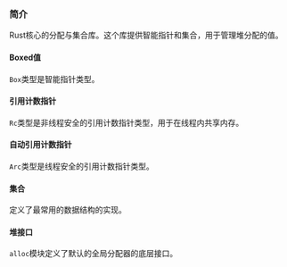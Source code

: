 ### 简介

Rust核心的分配与集合库。这个库提供智能指针和集合，用于管理堆分配的值。

#### Boxed值

`Box`类型是智能指针类型。

#### 引用计数指针

`Rc`类型是非线程安全的引用计数指针类型，用于在线程内共享内存。

#### 自动引用计数指针

`Arc`类型是线程安全的引用计数指针类型。

#### 集合

定义了最常用的数据结构的实现。

#### 堆接口

`alloc`模块定义了默认的全局分配器的底层接口。